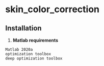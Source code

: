 # skin_color_correction

## Installation



1. **Matlab requirements**

```
Matlab 2020a
optimization toolbox
deep optimization toolbox
```
